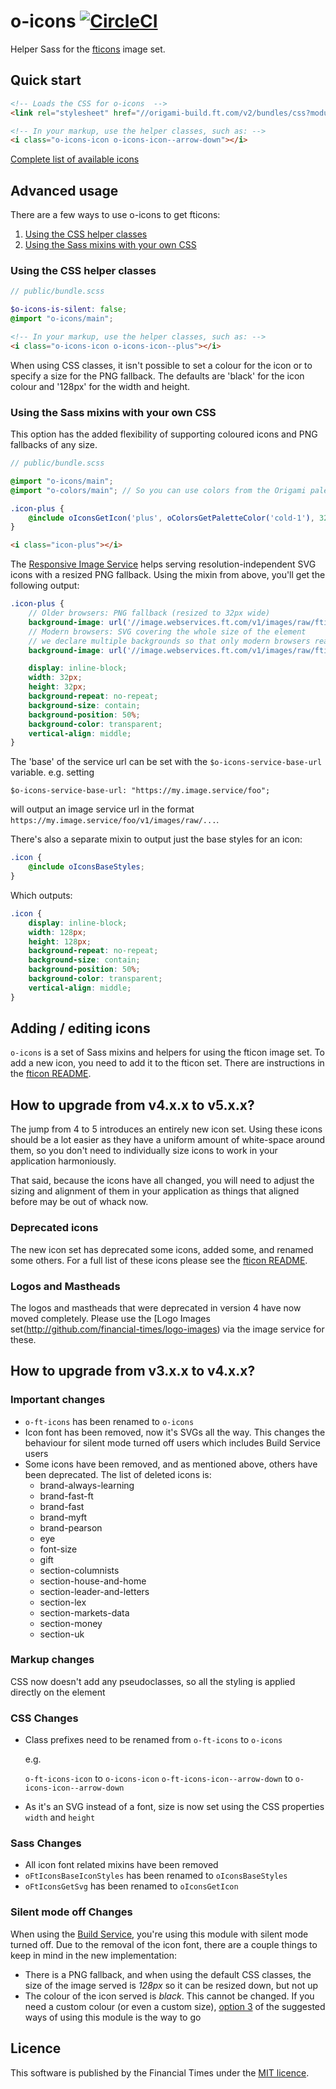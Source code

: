 # o-icons [![CircleCI](https://circleci.com/gh/Financial-Times/o-icons.svg?style=shield&circle-token=cf2a28827a03270506ee12ca8dfd0c233709b1a7)](https://circleci.com/gh/Financial-Times/o-icons)

Helper Sass for the [fticons](http://registry.origami.ft.com/components/fticons) image set.

## Quick start

```html
<!-- Loads the CSS for o-icons  -->
<link rel="stylesheet" href="//origami-build.ft.com/v2/bundles/css?modules=o-icons@^5.0.0" />

<!-- In your markup, use the helper classes, such as: -->
<i class="o-icons-icon o-icons-icon--arrow-down"></i>
```

[Complete list of available icons](http://registry.origami.ft.com/components/fticons)

## Advanced usage

There are a few ways to use o-icons to get fticons:

1. [Using the CSS helper classes](#using-the-CSS-helper-classes)
1. [Using the Sass mixins with your own CSS](#using-the-sass-miins-with-your-own-css)

### Using the CSS helper classes

```scss
// public/bundle.scss

$o-icons-is-silent: false;
@import "o-icons/main";
```

```html
<!-- In your markup, use the helper classes, such as: -->
<i class="o-icons-icon o-icons-icon--plus"></i>
```

When using CSS classes, it isn't possible to set a colour for the icon or to specify a size for the PNG fallback. The defaults are 'black' for the icon colour and '128px' for the width and height.

### Using the Sass mixins with your own CSS

This option has the added flexibility of supporting coloured icons and PNG fallbacks of any size.

```scss
// public/bundle.scss

@import "o-icons/main";
@import "o-colors/main"; // So you can use colors from the Origami palette, but mixin accepts hex codes

.icon-plus {
	@include oIconsGetIcon('plus', oColorsGetPaletteColor('cold-1'), 32);
}
```

```html
<i class="icon-plus"></i>
```

The [Responsive Image Service](https://image.webservices.ft.com/) helps serving resolution-independent SVG icons with a resized PNG fallback. Using the mixin from above, you'll get the following output:

```scss
.icon-plus {
	// Older browsers: PNG fallback (resized to 32px wide)
	background-image: url('//image.webservices.ft.com/v1/images/raw/fticon:plus?width=32&format=png&source=o-icons');
	// Modern browsers: SVG covering the whole size of the element
	// we declare multiple backgrounds so that only modern browsers read this property
	background-image: url('//image.webservices.ft.com/v1/images/raw/fticon-v1:plus?format=svg&source=o-icons'), none;

	display: inline-block;
	width: 32px;
	height: 32px;
	background-repeat: no-repeat;
	background-size: contain;
	background-position: 50%;
	background-color: transparent;
	vertical-align: middle;
}
```

The 'base' of the service url can be set with the `$o-icons-service-base-url` variable. e.g. setting

```
$o-icons-service-base-url: "https://my.image.service/foo";
```

will output an image service url in the format `https://my.image.service/foo/v1/images/raw/...`.

There's also a separate mixin to output just the base styles for an icon:

```scss
.icon {
	@include oIconsBaseStyles;
}
```

Which outputs:

```scss
.icon {
	display: inline-block;
	width: 128px;
	height: 128px;
	background-repeat: no-repeat;
	background-size: contain;
	background-position: 50%;
	background-color: transparent;
	vertical-align: middle;
}
```

## Adding / editing icons

`o-icons` is a set of Sass mixins and helpers for using the fticon image set. To add a new icon, you need to add it to the fticon set. There are instructions in the [fticon README](http://github.com/financial-times/fticon).

## How to upgrade from v4.x.x to v5.x.x?

The jump from 4 to 5 introduces an entirely new icon set. Using these icons should be a lot easier as they have a uniform amount of white-space around them, so you don't need to individually size icons to work in your application harmoniously.

That said, because the icons have all changed, you will need to adjust the sizing and alignment of them in your application as things that aligned before may be out of whack now.


### Deprecated icons
The new icon set has deprecated some icons, added some, and renamed some others. For a full list of these icons please see the [fticon README](http://github.com/financial-times/fticon).

### Logos and Mastheads
The logos and mastheads that were deprecated in version 4 have now moved completely. Please use the [Logo Images set(http://github.com/financial-times/logo-images) via the image service for these.

## How to upgrade from v3.x.x to v4.x.x?

### Important changes

* `o-ft-icons` has been renamed to `o-icons`
* Icon font has been removed, now it's SVGs all the way. This changes the behaviour for silent mode turned off users which includes Build Service users
* Some icons have been removed, and as mentioned above, others have been deprecated. The list of deleted icons is:
	- brand-always-learning
	- brand-fast-ft
	- brand-fast
	- brand-myft
	- brand-pearson
	- eye
	- font-size
	- gift
	- section-columnists
	- section-house-and-home
	- section-leader-and-letters
	- section-lex
	- section-markets-data
	- section-money
	- section-uk

### Markup changes

CSS now doesn't add any pseudoclasses, so all the styling is applied directly on the element

### CSS Changes

* Class prefixes need to be renamed from `o-ft-icons` to `o-icons`

	e.g.

	`o-ft-icons-icon` to `o-icons-icon`
	`o-ft-icons-icon--arrow-down` to `o-icons-icon--arrow-down`

* As it's an SVG instead of a font, size is now set using the CSS properties `width` and `height`

### Sass Changes

* All icon font related mixins have been removed
* `oFtIconsBaseIconStyles` has been renamed to `oIconsBaseStyles`
* `oFtIconsGetSvg` has been renamed to `oIconsGetIcon`

### Silent mode off Changes

When using the [Build Service](https://origami-build.ft.com), you're using this module with silent mode turned off. Due to the removal of the icon font, there are a couple things to keep in mind in the new implementation:

* There is a PNG fallback, and when using the default CSS classes, the size of the image served is _128px_ so it can be resized down, but not up
* The colour of the icon served is _black_. This cannot be changed. If you need a custom colour (or even a custom size), [option 3](#3-manually-using-the-responsive-image-service) of the suggested ways of using this module is the way to go

## Licence

This software is published by the Financial Times under the [MIT licence](http://opensource.org/licenses/MIT).

